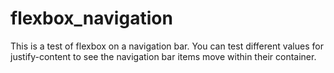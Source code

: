 # flexbox_navigation
This is a test of flexbox on a navigation bar. You can test different values for justify-content to see the navigation bar items move within their container. 
